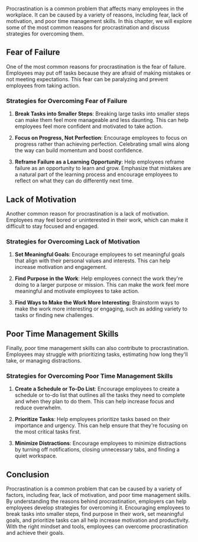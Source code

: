 
Procrastination is a common problem that affects many employees in the workplace. It can be caused by a variety of reasons, including fear, lack of motivation, and poor time management skills. In this chapter, we will explore some of the most common reasons for procrastination and discuss strategies for overcoming them.

Fear of Failure
---------------

One of the most common reasons for procrastination is the fear of failure. Employees may put off tasks because they are afraid of making mistakes or not meeting expectations. This fear can be paralyzing and prevent employees from taking action.

### Strategies for Overcoming Fear of Failure

1. **Break Tasks into Smaller Steps**: Breaking large tasks into smaller steps can make them feel more manageable and less daunting. This can help employees feel more confident and motivated to take action.

2. **Focus on Progress, Not Perfection**: Encourage employees to focus on progress rather than achieving perfection. Celebrating small wins along the way can build momentum and boost confidence.

3. **Reframe Failure as a Learning Opportunity**: Help employees reframe failure as an opportunity to learn and grow. Emphasize that mistakes are a natural part of the learning process and encourage employees to reflect on what they can do differently next time.

Lack of Motivation
------------------

Another common reason for procrastination is a lack of motivation. Employees may feel bored or uninterested in their work, which can make it difficult to stay focused and engaged.

### Strategies for Overcoming Lack of Motivation

1. **Set Meaningful Goals**: Encourage employees to set meaningful goals that align with their personal values and interests. This can help increase motivation and engagement.

2. **Find Purpose in the Work**: Help employees connect the work they're doing to a larger purpose or mission. This can make the work feel more meaningful and motivate employees to take action.

3. **Find Ways to Make the Work More Interesting**: Brainstorm ways to make the work more interesting or engaging, such as adding variety to tasks or finding new challenges.

Poor Time Management Skills
---------------------------

Finally, poor time management skills can also contribute to procrastination. Employees may struggle with prioritizing tasks, estimating how long they'll take, or managing distractions.

### Strategies for Overcoming Poor Time Management Skills

1. **Create a Schedule or To-Do List**: Encourage employees to create a schedule or to-do list that outlines all the tasks they need to complete and when they plan to do them. This can help increase focus and reduce overwhelm.

2. **Prioritize Tasks**: Help employees prioritize tasks based on their importance and urgency. This can help ensure that they're focusing on the most critical tasks first.

3. **Minimize Distractions**: Encourage employees to minimize distractions by turning off notifications, closing unnecessary tabs, and finding a quiet workspace.

Conclusion
----------

Procrastination is a common problem that can be caused by a variety of factors, including fear, lack of motivation, and poor time management skills. By understanding the reasons behind procrastination, employers can help employees develop strategies for overcoming it. Encouraging employees to break tasks into smaller steps, find purpose in their work, set meaningful goals, and prioritize tasks can all help increase motivation and productivity. With the right mindset and tools, employees can overcome procrastination and achieve their goals.
